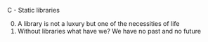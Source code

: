 C - Static libraries

0. A library is not a luxury but one of the necessities of life
1. Without libraries what have we? We have no past and no future

